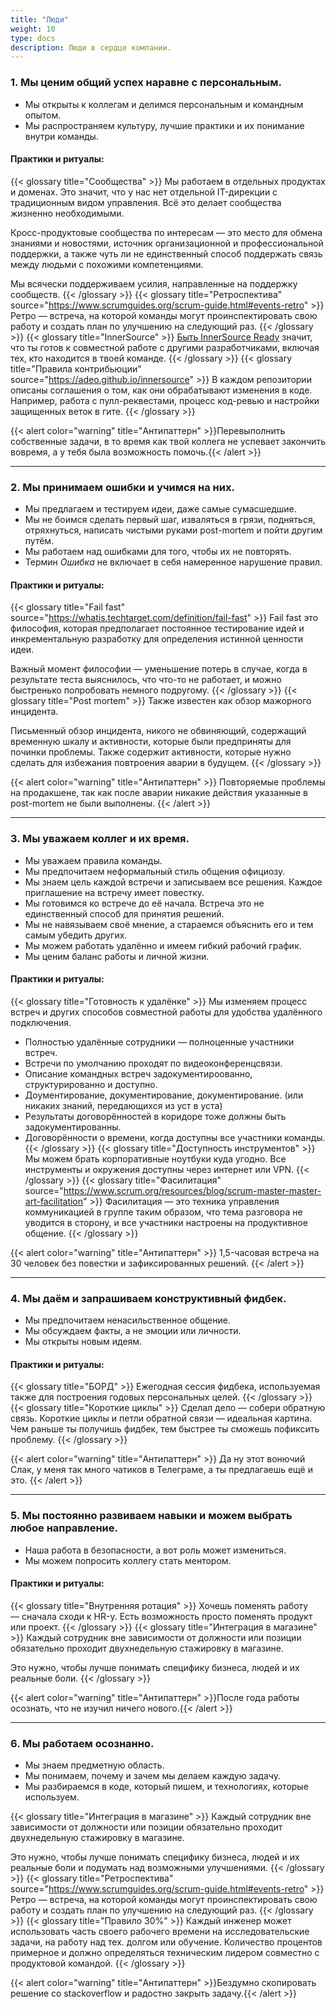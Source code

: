 ```yaml
---
title: "Люди"
weight: 10
type: docs
description: Люди в сердце компании.
---
```


### 1. Мы ценим общий успех наравне с персональным.

* Мы открыты к коллегам и делимся персональным и командным опытом.
* Мы распространяем культуру, лучшие практики и их понимание внутри команды.

#### Практики и ритуалы: 
{{< glossary title="Сообщества" >}}
Мы работаем в отдельных продуктах и доменах.
Это значит, что у нас нет отдельной IT-дирекции с традиционным видом управления.
Всё это делает сообщества жизненно необходимыми.

Кросс-продуктовые сообщества по интересам — это место для обмена знаниями и новостями, 
источник организационной и профессиональной поддержки, а также
чуть ли не единственный способ поддержать связь между людьми с похожими компетенциями.

Мы всячески поддерживаем усилия, направленные на поддержку сообществ.
{{< /glossary >}}
{{< glossary title="Ретроспектива" source="https://www.scrumguides.org/scrum-guide.html#events-retro" >}}
Ретро — встреча, на которой команды могут проинспектировать свою работу и создать план по улучшению на следующий раз.
{{< /glossary >}}
{{< glossary title="InnerSource" >}}
[Быть InnerSource Ready](https://adeo.github.io/innersource) значит, что ты готов к совместной работе с другими разработчиками, включая тех, кто находится в твоей команде.
{{< /glossary >}}
{{< glossary title="Правила контрибьюции" source="https://adeo.github.io/innersource" >}}
В каждом репозитории описаны соглашения о том, как они обрабатывают изменения в коде. Например, работа с пулл-реквестами, процесс код-ревью и настройки защищенных веток в гите.
{{< /glossary >}}

{{< alert color="warning" title="Антипаттерн" >}}Перевыполнить собственные задачи, в то время как твой коллега не успевает закончить вовремя, а у тебя была возможность помочь.{{< /alert >}}

---

### 2. Мы принимаем ошибки и учимся на них.

* Мы предлагаем и тестируем идеи, даже самые сумасшедшие.
* Мы не боимся сделать первый шаг, изваляться в грязи, подняться, отряхнуться, написать чистыми руками post-mortem и пойти другим путём.
* Мы работаем над ошибками для того, чтобы их не повторять.
* Термин *Ошибка* не включает в себя намеренное нарушение правил.

#### Практики и ритуалы: 
{{< glossary title="Fail fast" source="https://whatis.techtarget.com/definition/fail-fast" >}}
Fail fast это философия, которая предполагает постоянное тестирование идей и инкрементальную разработку
для определения истинной ценности идеи.

Важный момент философии — уменьшение потерь в случае, когда в результате теста выяснилось, что что-то не работает,
и можно быстренько попробовать немного подругому.
{{< /glossary >}} 
{{< glossary title="Post mortem" >}}
Также известен как обзор мажорного инцидента.

Письменный обзор инцидента, никого не обвиняющий, содержащий временную шкалу и активности,
которые были предприняты для починки проблемы.
Также содержит активности, которые нужно сделать для избежания повтроения аварии в будущем.
{{< /glossary >}}

{{< alert color="warning" title="Антипаттерн" >}}
Повторяемые проблемы на продакшене, так как после аварии никакие действия указанные в post-mortem не были выполнены.
{{< /alert >}}

---

### 3. Мы уважаем коллег и их время.

* Мы уважаем правила команды.
* Мы предпочитаем неформальный стиль общения официозу.
* Мы знаем цель каждой встречи и записываем все решения. Каждое приглашение на встречу имеет повестку.
* Мы готовимся ко встрече до её начала. Встреча это не единственный способ для принятия решений.
* Мы не навязываем своё мнение, а стараемся объяснить его и тем самым убедить других.
* Мы можем работать удалённо и имеем гибкий рабочий график.
* Мы ценим баланс работы и личной жизни.

#### Практики и ритуалы:

{{< glossary title="Готовность к удалёнке" >}}
Мы изменяем процесс встреч и других способов совместной работы для удобства удалённого подключения.
* Полностью удалённые сотрудники — полноценные участники встреч.
* Встречи по умолчанию проходят по видеоконференцсвязи.
* Описание командных встреч задокументироованно, структурированно и доступно.
* Доументирование, документирование, документирование. (или никаких знаний, передающихся из уст в уста)
* Результаты договорённостей в коридоре тоже должны быть задокументированны.
* Договорённости о времени, когда доступны все участники команды.
{{< /glossary >}}
{{< glossary title="Доступность инструментов" >}}
Мы можем брать корпоративные ноутбуки куда угодно. Все инструменты и окружения доступны через интернет или VPN.
{{< /glossary >}}
{{< glossary title="Фасилитация" source="https://www.scrum.org/resources/blog/scrum-master-master-art-facilitation" >}}
Фасилитация — это техника управления коммуникацией в группе таким образом, что тема разговора не уводится в сторону,
и все участники настроены на продуктивное общение.
{{< /glossary >}}

{{< alert color="warning" title="Антипаттерн" >}}
1,5-часовая встреча на 30 человек без повестки и зафиксированных решений.
{{< /alert >}}

---

### 4. Мы даём и запрашиваем конструктивный фидбек.

* Мы предпочитаем ненасильственное общение.
* Мы обсуждаем факты, а не эмоции или личности.
* Мы открыты новым идеям.

#### Практики и ритуалы:

{{< glossary title="БОРД" >}}
Ежегодная сессия фидбека, используемая также для построения годовых персональных целей.
{{< /glossary >}}
{{< glossary title="Короткие циклы" >}}
Сделал дело — собери обратную связь.
Короткие циклы и петли обратной связи — идеальная картина.
Чем раньше ты получишь фидбек, тем быстрее ты сможешь пофиксить проблему.
{{< /glossary >}}

{{< alert color="warning" title="Антипаттерн" >}}
Да ну этот вонючий Слак, у меня так много чатиков в Телеграме, а ты предлагаешь ещё и это.
{{< /alert >}}

---

### 5. Мы постоянно развиваем навыки и можем выбрать любое направление.

* Наша работа в безопасности, а вот роль может измениться.
* Мы можем попросить коллегу стать ментором.

#### Практики и ритуалы:

{{< glossary title="Внутренняя ротация" >}}
Хочешь поменять работу — сначала сходи к HR-у. Есть возможность просто поменять продукт или проект.
{{< /glossary >}}
{{< glossary title="Интеграция в магазине" >}}
Каждый сотрудник вне зависимости от должности или позиции обязательно проходит двухнедельную стажировку в магазине.

Это нужно, чтобы лучше понимать специфику бизнеса, людей и их реальные боли.
{{< /glossary >}}

{{< alert color="warning" title="Антипаттерн" >}}После года работы осознать, что не изучил ничего нового.{{< /alert >}}

---

### 6. Мы работаем осознанно.

* Мы знаем предметную область.
* Мы понимаем, почему и зачем мы делаем каждую задачу.
* Мы разбираемся в коде, который пишем, и технологиях, которые используем.

{{< glossary title="Интеграция в магазине" >}}
Каждый сотрудник вне зависимости от должности или позиции обязательно проходит двухнедельную стажировку в магазине.

Это нужно, чтобы лучше понимать специфику бизнеса, людей и их реальные боли и подумать над возможными улучшениями.
{{< /glossary >}}
{{< glossary title="Ретроспектива" source="https://www.scrumguides.org/scrum-guide.html#events-retro" >}}
Ретро — встреча, на которой команды могут проинспектировать свою работу и создать план по улучшению на следующий раз.
{{< /glossary >}}
{{< glossary title="Правило 30%" >}}
Каждый инженер может использовать часть своего рабочего времени на исследовательские задачи, на работу над тех. долгом или обучение.
Количество процентов примерное и должно определяться техническим лидером совместно с продуктовой командой.
{{< /glossary >}}

{{< alert color="warning" title="Антипаттерн" >}}Бездумно скопировать решение со stackoverflow и радостно закрыть задачу.{{< /alert >}}
